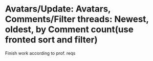 Avatars/Update: Avatars, Comments/Filter threads: Newest, oldest, by Comment count(use fronted sort and filter)
=====================================================
Finish work according to prof. reqs
